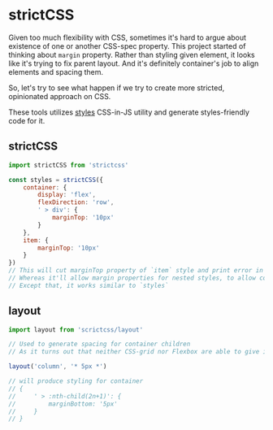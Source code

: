 # strictCSS

Given too much flexibility with CSS, sometimes it's hard to argue about existence of one or another CSS-spec property.
This project started of thinking about `margin` property. Rather than styling given element, it looks like it's trying to fix parent layout. And it's definitely container's job to align elements and spacing them.

So, let's try to see what happen if we try to create more stricted, opinionated approach on CSS.

These tools utilizes [styles](https://github.com/Freak613/stage0) CSS-in-JS utility and generate styles-friendly code for it.

## strictCSS

```javascript
import strictCSS from 'strictcss'

const styles = strictCSS({
    container: {
        display: 'flex',
        flexDirection: 'row',
        ' > div': {
            marginTop: '10px'
        }
    },
    item: {
        marginTop: '10px'
    }
})
// This will cut marginTop property of `item` style and print error in the console.
// Whereas it'll allow margin properties for nested styles, to allow container to style children properly.
// Except that, it works similar to `styles`
```

## layout

```javascript
import layout from 'scrictcss/layout'

// Used to generate spacing for container children
// As it turns out that neither CSS-grid nor Flexbox are able to give individual per-row/column spacing for content 

layout('column', '* 5px *')

// will produce styling for container
// {
//     ' > :nth-child(2n+1)': {
//         marginBottom: '5px'
//     }
// }
```